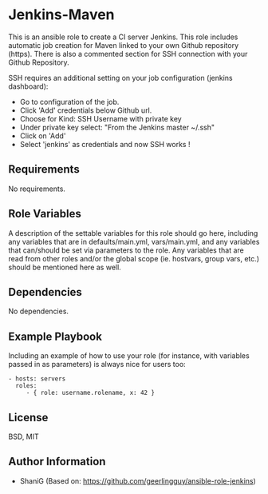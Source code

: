 Jenkins-Maven
=========

This is an ansible role to create a CI server Jenkins. This role includes automatic job creation for Maven linked to your own Github repository (https). There is also a commented section for SSH connection with your Github Repository.

SSH requires an additional setting on your job configuration (jenkins dashboard):
* Go to configuration of the job.
* Click 'Add' credentials below Github url.
* Choose for Kind: SSH Username with private key
* Under private key select: "From the Jenkins master ~/.ssh"
* Click on 'Add'
* Select 'jenkins' as credentials and now SSH works !
    

Requirements
------------

No requirements.

Role Variables
--------------

A description of the settable variables for this role should go here, including any variables that are in defaults/main.yml, vars/main.yml, and any variables that can/should be set via parameters to the role. Any variables that are read from other roles and/or the global scope (ie. hostvars, group vars, etc.) should be mentioned here as well.

Dependencies
------------

No dependencies.

Example Playbook
----------------

Including an example of how to use your role (for instance, with variables passed in as parameters) is always nice for users too:

    - hosts: servers
      roles:
         - { role: username.rolename, x: 42 }

License
-------

BSD, MIT

Author Information
------------------

- ShaniG (Based on: https://github.com/geerlingguy/ansible-role-jenkins)
 
